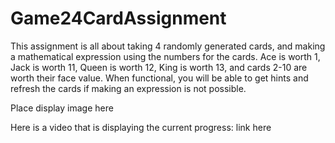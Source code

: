 # Game24CardAssignment

This assignment is all about taking 4 randomly generated cards, and making a mathematical expression using the numbers for the cards. Ace is worth 1, Jack is worth 11, Queen is worth 12, King is worth 13, and cards 2-10 are worth their face value. When functional, you will be able to get hints and refresh the cards if making an expression is not possible. 

Place display image here

Here is a video that is displaying the current progress: link here
